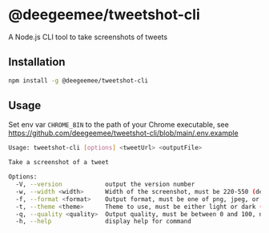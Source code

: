 # @deegeemee/tweetshot-cli

A Node.js CLI tool to take screenshots of tweets

## Installation

```bash
npm install -g @deegeemee/tweetshot-cli
```

## Usage

Set env var `CHROME_BIN` to the path of your Chrome executable, see https://github.com/deegeemee/tweetshot-cli/blob/main/.env.example

```bash
Usage: tweetshot-cli [options] <tweetUrl> <outputFile>

Take a screenshot of a tweet

Options:
  -V, --version            output the version number
  -w, --width <width>      Width of the screenshot, must be 220-550 (default: 550)
  -f, --format <format>    Output format, must be one of png, jpeg, or webp (default: "webp")
  -t, --theme <theme>      Theme to use, must be either light or dark (default: "dark")
  -q, --quality <quality>  Output quality, must be between 0 and 100, not applicable for png (default: 100)
  -h, --help               display help for command
```
